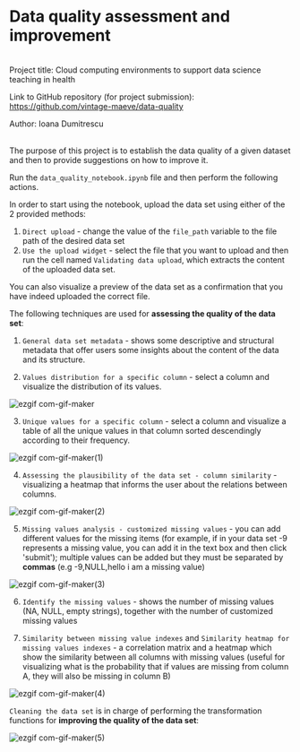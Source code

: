 # Data quality assessment and improvement

<br>
Project title: Cloud computing environments to support data science teaching in health

Link to GitHub repository (for project submission): https://github.com/vintage-maeve/data-quality

Author: Ioana Dumitrescu

<br> 
The purpose of this project is to establish the data quality of a given dataset and then to provide suggestions on how to improve it.

Run the `data_quality_notebook.ipynb` file and then perform the following actions.

In order to start using the notebook, upload the data set using either of the 2 provided methods:
1. `Direct upload` - change the value of the `file_path` variable to the file path of the desired data set
1. `Use the upload widget` - select the file that you want to upload and then run the cell named `Validating data upload`, which extracts the content of the uploaded data set.

You can also visualize a preview of the data set as a confirmation that you have indeed uploaded the correct file. 

The following techniques are used for **assessing the quality of the data set**:
1. `General data set metadata` - shows some descriptive and structural metadata that offer users some insights about the content of the data and its structure.


2. `Values distribution for a specific column` - select a column and visualize the distribution of its values.

![ezgif com-gif-maker](https://user-images.githubusercontent.com/32450978/115015418-82716d80-9eab-11eb-8c46-9a11b4e55d1c.gif)


3. `Unique values for a specific column` - select a column and visualize a table of all the unique values in that column sorted descendingly according to their frequency.

![ezgif com-gif-maker(1)](https://user-images.githubusercontent.com/32450978/115016070-805bde80-9eac-11eb-820e-2ad3851c1346.gif)


4. `Assessing the plausibility of the data set - column similarity` - visualizing a heatmap that informs the user about the relations between columns.

![ezgif com-gif-maker(2)](https://user-images.githubusercontent.com/32450978/115016793-7a1a3200-9ead-11eb-8d65-0fc3b0cd9eb7.gif)


5. `Missing values analysis - customized missing values` - you can add different values for the missing items (for example, if in your data set -9 represents a missing value, you can add it in the text box and then click 'submit'); multiple values can be added but they must be separated by **commas** (e.g -9,NULL,hello i am a missing value)

![ezgif com-gif-maker(3)](https://user-images.githubusercontent.com/32450978/115017345-51466c80-9eae-11eb-8fa1-d4900df0b299.gif)


6. `Identify the missing values` - shows the number of missing values (NA, NULL, empty strings), together with the number of customized missing values
   

7. `Similarity between missing value indexes` and `Similarity heatmap for missing values indexes` - a correlation matrix and a heatmap which show the similarity between all columns with missing values (useful for visualizing what is the probability that if values are missing from column A, they will also be missing in column B)


![ezgif com-gif-maker(4)](https://user-images.githubusercontent.com/32450978/115018095-58ba4580-9eaf-11eb-8076-65cd76c8d89d.gif)


`Cleaning the data set` is in charge of performing the transformation functions for **improving the quality of the data set**:


![ezgif com-gif-maker(5)](https://user-images.githubusercontent.com/32450978/115018902-59071080-9eb0-11eb-8acd-4f19e9932ef8.gif)
